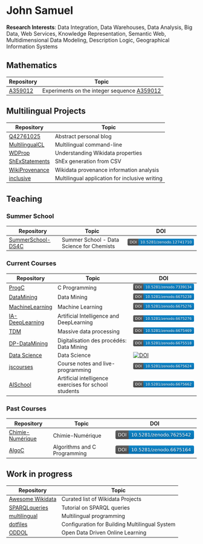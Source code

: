 # John Samuel


**Research Interests**: Data Integration, Data Warehouses, Data Analysis, Big Data, Web Services, Knowledge Representation, 
Semantic Web, Multidimensional Data Modeling, Description Logic, Geographical Information Systems

## Mathematics

| Repository | Topic |
| --- | --- |
| [A359012](https://github.com/johnsamuelwrites/A359012) | Experiments on the integer sequence [A359012](https://oeis.org/A359012) |

## Multilingual Projects 

| Repository | Topic |
| --- | --- |
| [Q42761025](https://github.com/johnsamuelwrites/Q42761025) | Abstract personal blog |
| [MultilingualCL](https://github.com/johnsamuelwrites/MultilingualCL) | Multilingual command-line |
| [WDProp](https://github.com/johnsamuelwrites/wdprop) | Understanding Wikidata properties |
| [ShExStatements](https://github.com/johnsamuelwrites/ShExStatements) | ShEx generation from CSV |
| [WikiProvenance](https://github.com/johnsamuelwrites/WikiProvenance) | Wikidata provenance information analysis |
| [inclusive](https://github.com/johnsamuelwrites/inclusive) | Multilingual application for inclusive writing  |

## Teaching

### Summer School

|Repository | Topic |DOI|
| --- | --- | --- |
|[SummerSchool-DS4C](https://github.com/johnsamuelwrites/SummerSchool-DS4C) | Summer School - Data Science for Chemists |[![DOI](./images/zenodo.12741710.svg)](https://doi.org/10.5281/zenodo.12741710)|

### Current Courses

|Repository | Topic |DOI|
| --- | --- | --- |
|[ProgC](https://github.com/johnsamuelwrites/ProgC) | C Programming |[![DOI](./images/zenodo.7339134.svg)](https://doi.org/10.5281/zenodo.7339134)|
|[DataMining](https://github.com/johnsamuelwrites/DataMining) | Data Mining |  [![DOI](./images/zenodo.6675238.svg)](https://doi.org/10.5281/zenodo.6675238)|
|[MachineLearning](https://github.com/johnsamuelwrites/MachineLearning) | Machine Learning |  [![DOI](./images/zenodo.6675276.svg)](https://doi.org/10.5281/zenodo.6675276) |
|[IA-DeepLearning](https://github.com/johnsamuelwrites/IA-DeepLearning) | Artificial Intelligence and DeepLearning |   [![DOI](./images/zenodo.6675276.svg)](https://doi.org/10.5281/zenodo.6675276) |
|[TDM](https://github.com/johnsamuelwrites/TDM) | Massive data processing  | [![DOI](./images/zenodo.6675469.svg)](https://doi.org/10.5281/zenodo.6675469) |
|[DP-DataMining](https://github.com/johnsamuelwrites/DP-DataMining) | Digitalisation des procédés: Data Mining | [![DOI](./images/zenodo.6675518.svg)](https://doi.org/10.5281/zenodo.6675518) |
|[Data Science](https://github.com/johnsamuelwrites/DataScience) | Data Science |  [![DOI](https://zenodo.org/badge/DOI/10.5281/zenodo.10687448.svg)](https://doi.org/10.5281/zenodo.10687448) |
|[jscourses](https://github.com/johnsamuelwrites/jscourses) | Course notes and live-programming |   [![DOI](./images/zenodo.6675624.svg)](https://doi.org/10.5281/zenodo.6675624)   |
|[AISchool](https://github.com/johnsamuelwrites/AISchool) | Artificial intelligence exercises for school students |   [![DOI](./images/zenodo.6675662.svg)](https://doi.org/10.5281/zenodo.6675662)  |

### Past Courses

|Repository | Topic |DOI|
| --- | --- | --- |
|[Chimie-Numérique](https://github.com/johnsamuelwrites/chimie-numerique) | Chimie-Numérique |  [![DOI](./images/zenodo.7625542.svg)](https://doi.org/10.5281/zenodo.7625542)  |
|[AlgoC](https://github.com/johnsamuelwrites/AlgoC) | Algorithms and C Programming |  [![DOI](./images/zenodo.6675164.svg)](https://doi.org/10.5281/zenodo.6675164)|

## Work in progress

| Repository | Topic |
| --- | --- |
| [Awesome Wikidata](https://github.com/johnsamuelwrites/awesome-wikidata) | Curated list of Wikidata Projects |
| [SPARQLqueries](https://github.com/johnsamuelwrites/SPARQLqueries) | Tutorial on SPARQL queries|
| [multilingual](https://github.com/johnsamuelwrites/multilingual) | Multilingual programming |
| [dotfiles](https://github.com/johnsamuelwrites/dotfiles) | Configuration for Building Multilingual System  |
| [ODDOL](https://github.com/johnsamuelwrites/ODDOL) | Open Data Driven Online Learning |

